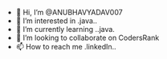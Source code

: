 - 👋 Hi, I’m @ANUBHAVYADAV007
- 👀 I’m interested in .java..
- 🌱 I’m currently learning ..java.
- 💞️ I’m looking to collaborate on CodersRank
- 📫 How to reach me .linkedIn..

<!---
ANUBHAVYADAV007/ANUBHAVYADAV007 is a ✨ special ✨ repository because its `README.md` (this file) appears on your GitHub profile.
You can click the Preview link to take a look at your changes.
--->
